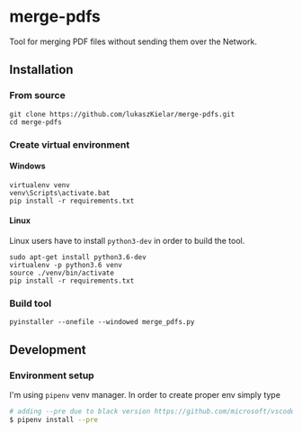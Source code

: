 # merge-pdfs

Tool for merging PDF files without sending them over the Network.

## Installation

### From source

```
git clone https://github.com/lukaszKielar/merge-pdfs.git
cd merge-pdfs
```

### Create virtual environment

#### Windows

```
virtualenv venv
venv\Scripts\activate.bat
pip install -r requirements.txt
```

#### Linux

Linux users have to install `python3-dev` in order to build the tool.

```
sudo apt-get install python3.6-dev
virtualenv -p python3.6 venv
source ./venv/bin/activate
pip install -r requirements.txt
```

### Build tool

```
pyinstaller --onefile --windowed merge_pdfs.py
```

## Development

### Environment setup

I'm using `pipenv` venv manager. In order to create proper env simply type

```bash
# adding --pre due to black version https://github.com/microsoft/vscode-python/issues/5171
$ pipenv install --pre
```

